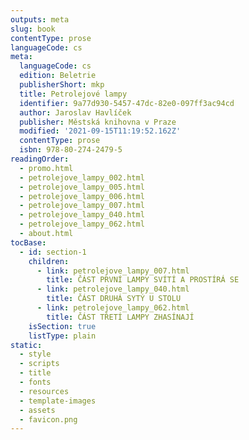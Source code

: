```yaml
---
outputs: meta
slug: book
contentType: prose
languageCode: cs
meta:
  languageCode: cs
  edition: Beletrie
  publisherShort: mkp
  title: Petrolejové lampy
  identifier: 9a77d930-5457-47dc-82e0-097ff3ac94cd
  author: Jaroslav Havlíček
  publisher: Městská knihovna v Praze
  modified: '2021-09-15T11:19:52.162Z'
  contentType: prose
  isbn: 978-80-274-2479-5
readingOrder:
  - promo.html
  - petrolejove_lampy_002.html
  - petrolejove_lampy_005.html
  - petrolejove_lampy_006.html
  - petrolejove_lampy_007.html
  - petrolejove_lampy_040.html
  - petrolejove_lampy_062.html
  - about.html
tocBase:
  - id: section-1
    children:
      - link: petrolejove_lampy_007.html
        title: ČÁST PRVNÍ LAMPY SVÍTÍ A PROSTÍRÁ SE
      - link: petrolejove_lampy_040.html
        title: ČÁST DRUHÁ SYTÝ U STOLU
      - link: petrolejove_lampy_062.html
        title: ČÁST TŘETÍ LAMPY ZHASÍNAJÍ
    isSection: true
    listType: plain
static:
  - style
  - scripts
  - title
  - fonts
  - resources
  - template-images
  - assets
  - favicon.png
---
```

